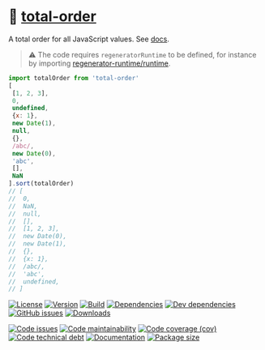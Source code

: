 :clown_face: [total-order](https://aureooms.github.io/js-total-order)
==

A total order for all JavaScript values.
See [docs](https://aureooms.github.io/js-total-order/index.html).

> :warning: The code requires `regeneratorRuntime` to be defined, for instance by importing
> [regenerator-runtime/runtime](https://www.npmjs.com/package/regenerator-runtime).

```js
import totalOrder from 'total-order'
[
 [1, 2, 3],
 0,
 undefined,
 {x: 1},
 new Date(1),
 null,
 {},
 /abc/,
 new Date(0),
 'abc',
 [],
 NaN
].sort(totalOrder)
// [
//  0,
//  NaN,
//  null,
//  [],
//  [1, 2, 3],
//  new Date(0),
//  new Date(1),
//  {},
//  {x: 1},
//  /abc/,
//  'abc',
//  undefined,
// ]
```

[![License](https://img.shields.io/github/license/aureooms/js-total-order.svg)](https://raw.githubusercontent.com/aureooms/js-total-order/main/LICENSE)
[![Version](https://img.shields.io/npm/v/total-order.svg)](https://www.npmjs.org/package/total-order)
[![Build](https://img.shields.io/travis/aureooms/js-total-order/main.svg)](https://travis-ci.com/aureooms/js-total-order/branches)
[![Dependencies](https://img.shields.io/david/aureooms/js-total-order.svg)](https://david-dm.org/aureooms/js-total-order)
[![Dev dependencies](https://img.shields.io/david/dev/aureooms/js-total-order.svg)](https://david-dm.org/aureooms/js-total-order?type=dev)
[![GitHub issues](https://img.shields.io/github/issues/aureooms/js-total-order.svg)](https://github.com/aureooms/js-total-order/issues)
[![Downloads](https://img.shields.io/npm/dm/total-order.svg)](https://www.npmjs.org/package/total-order)

[![Code issues](https://img.shields.io/codeclimate/issues/aureooms/js-total-order.svg)](https://codeclimate.com/github/aureooms/js-total-order/issues)
[![Code maintainability](https://img.shields.io/codeclimate/maintainability/aureooms/js-total-order.svg)](https://codeclimate.com/github/aureooms/js-total-order/trends/churn)
[![Code coverage (cov)](https://img.shields.io/codecov/c/gh/aureooms/js-total-order/main.svg)](https://codecov.io/gh/aureooms/js-total-order)
[![Code technical debt](https://img.shields.io/codeclimate/tech-debt/aureooms/js-total-order.svg)](https://codeclimate.com/github/aureooms/js-total-order/trends/technical_debt)
[![Documentation](https://aureooms.github.io/js-total-order/badge.svg)](https://aureooms.github.io/js-total-order/source.html)
[![Package size](https://img.shields.io/bundlephobia/minzip/total-order)](https://bundlephobia.com/result?p=total-order)
